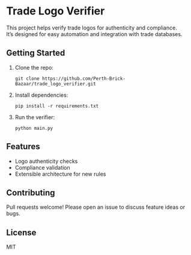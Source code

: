 # Trade Logo Verifier

This project helps verify trade logos for authenticity and compliance.  
It’s designed for easy automation and integration with trade databases.

## Getting Started

1. Clone the repo:
   ```
   git clone https://github.com/Perth-Brick-Bazaar/trade_logo_verifier.git
   ```

2. Install dependencies:
   ```
   pip install -r requirements.txt
   ```

3. Run the verifier:
   ```
   python main.py
   ```

## Features

- Logo authenticity checks
- Compliance validation
- Extensible architecture for new rules

## Contributing

Pull requests welcome! Please open an issue to discuss feature ideas or bugs.

## License

MIT